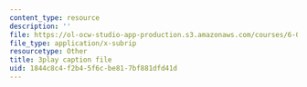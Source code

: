 ```yaml
---
content_type: resource
description: ''
file: https://ol-ocw-studio-app-production.s3.amazonaws.com/courses/6-00-introduction-to-computer-science-and-programming-fall-2008/1844c8c4f2b45f6cbe817bf881dfd41d_IZaAUwW7OsU.vtt
file_type: application/x-subrip
resourcetype: Other
title: 3play caption file
uid: 1844c8c4-f2b4-5f6c-be81-7bf881dfd41d
---
```

